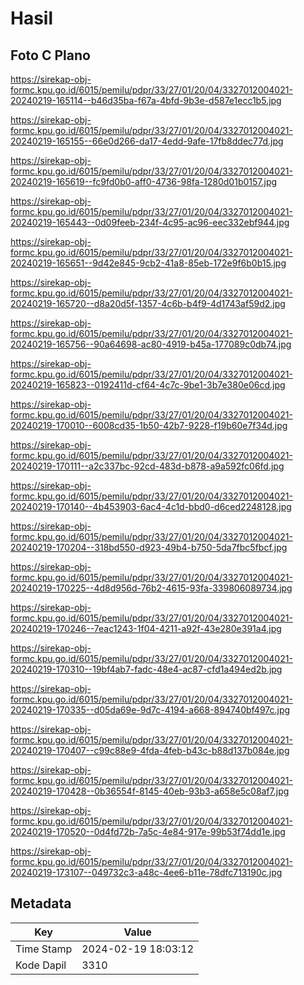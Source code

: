 # Hasil

## Foto C Plano

https://sirekap-obj-formc.kpu.go.id/6015/pemilu/pdpr/33/27/01/20/04/3327012004021-20240219-165114--b46d35ba-f67a-4bfd-9b3e-d587e1ecc1b5.jpg

https://sirekap-obj-formc.kpu.go.id/6015/pemilu/pdpr/33/27/01/20/04/3327012004021-20240219-165155--66e0d266-da17-4edd-9afe-17fb8ddec77d.jpg

https://sirekap-obj-formc.kpu.go.id/6015/pemilu/pdpr/33/27/01/20/04/3327012004021-20240219-165619--fc9fd0b0-aff0-4736-98fa-1280d01b0157.jpg

https://sirekap-obj-formc.kpu.go.id/6015/pemilu/pdpr/33/27/01/20/04/3327012004021-20240219-165443--0d09feeb-234f-4c95-ac96-eec332ebf944.jpg

https://sirekap-obj-formc.kpu.go.id/6015/pemilu/pdpr/33/27/01/20/04/3327012004021-20240219-165651--9d42e845-9cb2-41a8-85eb-172e9f6b0b15.jpg

https://sirekap-obj-formc.kpu.go.id/6015/pemilu/pdpr/33/27/01/20/04/3327012004021-20240219-165720--d8a20d5f-1357-4c6b-b4f9-4d1743af59d2.jpg

https://sirekap-obj-formc.kpu.go.id/6015/pemilu/pdpr/33/27/01/20/04/3327012004021-20240219-165756--90a64698-ac80-4919-b45a-177089c0db74.jpg

https://sirekap-obj-formc.kpu.go.id/6015/pemilu/pdpr/33/27/01/20/04/3327012004021-20240219-165823--0192411d-cf64-4c7c-9be1-3b7e380e06cd.jpg

https://sirekap-obj-formc.kpu.go.id/6015/pemilu/pdpr/33/27/01/20/04/3327012004021-20240219-170010--6008cd35-1b50-42b7-9228-f19b60e7f34d.jpg

https://sirekap-obj-formc.kpu.go.id/6015/pemilu/pdpr/33/27/01/20/04/3327012004021-20240219-170111--a2c337bc-92cd-483d-b878-a9a592fc06fd.jpg

https://sirekap-obj-formc.kpu.go.id/6015/pemilu/pdpr/33/27/01/20/04/3327012004021-20240219-170140--4b453903-6ac4-4c1d-bbd0-d6ced2248128.jpg

https://sirekap-obj-formc.kpu.go.id/6015/pemilu/pdpr/33/27/01/20/04/3327012004021-20240219-170204--318bd550-d923-49b4-b750-5da7fbc5fbcf.jpg

https://sirekap-obj-formc.kpu.go.id/6015/pemilu/pdpr/33/27/01/20/04/3327012004021-20240219-170225--4d8d956d-76b2-4615-93fa-339806089734.jpg

https://sirekap-obj-formc.kpu.go.id/6015/pemilu/pdpr/33/27/01/20/04/3327012004021-20240219-170246--7eac1243-1f04-4211-a92f-43e280e391a4.jpg

https://sirekap-obj-formc.kpu.go.id/6015/pemilu/pdpr/33/27/01/20/04/3327012004021-20240219-170310--19bf4ab7-fadc-48e4-ac87-cfd1a494ed2b.jpg

https://sirekap-obj-formc.kpu.go.id/6015/pemilu/pdpr/33/27/01/20/04/3327012004021-20240219-170335--d05da69e-9d7c-4194-a668-894740bf497c.jpg

https://sirekap-obj-formc.kpu.go.id/6015/pemilu/pdpr/33/27/01/20/04/3327012004021-20240219-170407--c99c88e9-4fda-4feb-b43c-b88d137b084e.jpg

https://sirekap-obj-formc.kpu.go.id/6015/pemilu/pdpr/33/27/01/20/04/3327012004021-20240219-170428--0b36554f-8145-40eb-93b3-a658e5c08af7.jpg

https://sirekap-obj-formc.kpu.go.id/6015/pemilu/pdpr/33/27/01/20/04/3327012004021-20240219-170520--0d4fd72b-7a5c-4e84-917e-99b53f74dd1e.jpg

https://sirekap-obj-formc.kpu.go.id/6015/pemilu/pdpr/33/27/01/20/04/3327012004021-20240219-173107--049732c3-a48c-4ee6-b11e-78dfc713190c.jpg


## Metadata

| Key        | Value               |
| ---------- | ------------------- |
| Time Stamp | 2024-02-19 18:03:12 |
| Kode Dapil | 3310                |




